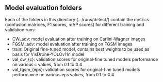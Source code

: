 ## Model evaluation folders

Each of the folders in this directory (.../runs/detect/) contain the metrics (confusion matrices, F1 scores, mAP scores) for different training and validation runs:

* CW_adv: model evaluation after training on Carlini-Wagner images
* FGSM_adv: model evaluation after training on FGSM images
* train: Original fine-tuned model, contains best weights to be used as basis for VisDrone-YOLOv11n model
* val_cw_{c}: validation scores for original-fine tuned models performance on various c values, from 0.1 to 0.4
* val_fgsm_{eps}: validation scores for original-fine tuned models performance on various eps values, from 0.1 to 0.4

